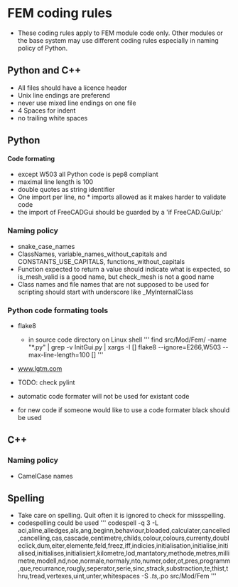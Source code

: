 # FEM coding rules
- These coding rules apply to FEM module code only. Other modules or the base system may use different coding rules especially in naming policy of Python.

## Python and C++
- All files should have a licence header
- Unix line endings are preferend
- never use mixed line endings on one file
- 4 Spaces for indent
- no trailing white spaces

## Python
#### Code formating
- except W503 all Python code is pep8 compliant
- maximal line length is 100
- double quotes as string identifier
- One import per line, no * imports allowed as it makes harder to validate code
- the import of FreeCADGui should be guarded by a 'if FreeCAD.GuiUp:'

### Naming policy
- snake_case_names
- ClassNames, variable_names_without_capitals and CONSTANTS_USE_CAPITALS, functions_without_capitals
- Function expected to return a value should indicate what is expected, so is_mesh_valid is a good name, but check_mesh is not a good name
- Class names and file names that are not supposed to be used for scripting should start with underscore like _MyInternalClass

### Python code formating tools
- flake8
    - in source code directory on Linux shell
 '''
 find src/Mod/Fem/ -name "*\.py" | grep -v InitGui.py | xargs -I [] flake8 --ignore=E266,W503 --max-line-length=100 []
 '''
 
- www.lgtm.com
- TODO: check pylint
- automatic code formater will not be used for existant code
- for new code if someone would like to use a code formater black should be used

## C++
### Naming policy
- CamelCase names

## Spelling
- Take care on spelling. Quit often it is ignored to check for missspelling.
- codespelling could be used
'''
codespell -q 3 -L aci,aline,alledges,als,ang,beginn,behaviour,bloaded,calculater,cancelled,cancelling,cas,cascade,centimetre,childs,colour,colours,currenty,doubleclick,dum,eiter,elemente,feld,freez,iff,indicies,initialisation,initialise,initialised,initialises,initialisiert,kilometre,lod,mantatory,methode,metres,millimetre,modell,nd,noe,normale,normaly,nto,numer,oder,ot,pres,programm,que,recurrance,rougly,seperator,serie,sinc,strack,substraction,te,thist,thru,tread,vertexes,uint,unter,whitespaces -S *.ts,*.po src/Mod/Fem
'''
